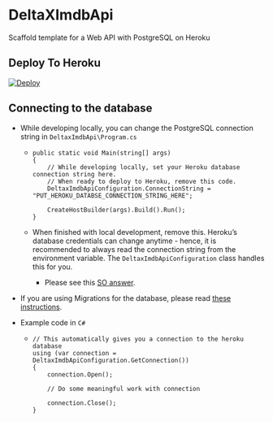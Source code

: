 # DeltaXImdbApi
Scaffold template for a Web API with PostgreSQL on Heroku

## Deploy To Heroku
[![Deploy](https://www.herokucdn.com/deploy/button.svg)](https://heroku.com/deploy)

## Connecting to the database

* While developing locally, you can change the PostgreSQL connection string in `DeltaxImdbApi\Program.cs`
    *   ```
        public static void Main(string[] args)
        {
            // While developing locally, set your Heroku database connection string here.
            // When ready to deploy to Heroku, remove this code.
            DeltaxImdbApiConfiguration.ConnectionString = "PUT_HEROKU_DATABSE_CONNECTION_STRING_HERE";

            CreateHostBuilder(args).Build().Run();
        }
        ```

    * When finished with local development, remove this. Heroku’s database credentials can change anytime - hence, it is recommended to always read the connection string from the environment variable. The `DeltaxImdbApiConfiguration` class handles this for you.
        * Please see this [SO answer](https://stackoverflow.com/a/53292619).
* If you are using Migrations for the database, please read [these instructions](https://github.com/jincod/dotnetcore-buildpack#entity-framework-core-migrations).

* Example code in `C#`
    *   ```
        // This automatically gives you a connection to the heroku database
        using (var connection = DeltaxImdbApiConfiguration.GetConnection())
        {
            connection.Open();
            
            // Do some meaningful work with connection
            
            connection.Close();
        }
        ```